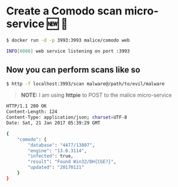# Create a Comodo scan micro-service :new: :construction:

```bash
$ docker run -d -p 3993:3993 malice/comodo web

INFO[0000] web service listening on port :3993
```

## Now you can perform scans like so

```bash
$ http -f localhost:3993/scan malware@/path/to/evil/malware
```

> **NOTE:** I am using **httpie** to POST to the malice micro-service

```bash
HTTP/1.1 200 OK
Content-Length: 124
Content-Type: application/json; charset=UTF-8
Date: Sat, 21 Jan 2017 05:39:29 GMT

{
    "comodo": {
        "database": "4477/13807",
        "engine": "13.0.3114",
        "infected": true,
        "result": "Found Win32/DH{CGE?}",
        "updated": "20170121"
    }
}
```
